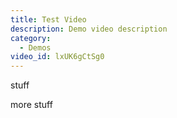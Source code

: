 ```yaml
---
title: Test Video
description: Demo video description
category: 
  - Demos
video_id: lxUK6gCtSg0
---
```



stuff

more stuff